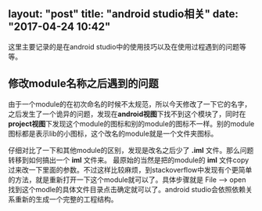 layout: "post"
title: "android studio相关"
date: "2017-04-24 10:42"
---
  这里主要记录的是在android studio中的使用技巧以及在使用过程遇到的问题等等。
  <!--more-->
## 修改module名称之后遇到的问题
  由于一个module的在初次命名的时候不太规范，所以今天修改了一下它的名字，之后发生了一个诡异的问题，发现在**android视图**下找不到这个模块了，同时在**project视图**下发现这个module的图标和别的module的图标不一样。别的module图标都是表示lib的小图标，这个改名的module就是一个文件夹图标。

  仔细对比了一下和其他module的区别，发现是改名之后少了 **.iml** 文件。那么问题转移到如何搞出一个 **iml** 文件来。
  最原始的当然是把的module的 **iml** 文件copy过来改一下里面的参数。不过这样比较麻烦，到stackoverflow中发现有个更简单的方法，就是重新打开一下这个module就可以了。具体步骤就是 File --> open 找到这个modle的具体文件目录点击确定就可以了。android studio会依照依赖关系重新的生成一个完整的工程结构。

  
